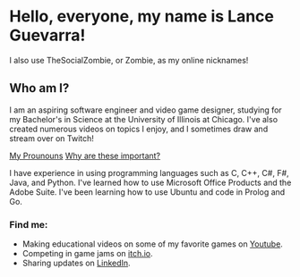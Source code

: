 # Hello, everyone, my name is Lance Guevarra!
I also use TheSocialZombie, or Zombie, as my online nicknames!
## Who am I?
I am an aspiring software engineer and video game designer, studying for my Bachelor's in Science at the University of Illinois at Chicago. I've also created numerous videos on topics I enjoy, and I sometimes draw and stream over on Twitch!

[My Prounouns](https://en.pronouns.page/@thesocialzombi)
[Why are these important?](https://www.google.com/url?sa=t&rct=j&q=&esrc=s&source=web&cd=&cad=rja&uact=8&ved=2ahUKEwjRt965kMyFAxWykYkEHajZBncQFnoECA8QAw&url=https%3A%2F%2Fwww.nea.org%2Fnea-today%2Fall-news-articles%2Fwhy-pronouns-matter%23%3A~%3Atext%3DWhy%2520are%2520pronouns%2520important%253F%2Cfeels%2520most%2520accurate%2520to%2520them.&usg=AOvVaw0V3xYN8rwdF0yRcT4sqfsu&opi=89978449)

I have experience in using programming languages such as C, C++, C#, F#, Java, and Python. I've learned how to use Microsoft Office Products and the Adobe Suite. 
I've been learning how to use Ubuntu and code in Prolog and Go.

### Find me:
- Making educational videos on some of my favorite games on [Youtube](https://www.youtube.com/@TheSocialZombie).
- Competing in game jams on [itch.io](https://thesocialzombie.itch.io/).
- Sharing updates on [LinkedIn](https://www.linkedin.com/in/GuevarraLance/). 
